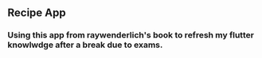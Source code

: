 ## Recipe App

### Using this app from raywenderlich's book to refresh my flutter knowlwdge after a break due to exams. 